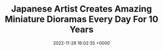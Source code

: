 ---
title: "Japanese Artist Creates Amazing Miniature Dioramas Every Day For 10 Years"
link: "https://digitalsynopsis.com/design/miniature-dioramas/"
date: "2022-11-28 16:02:35 +0000"
---